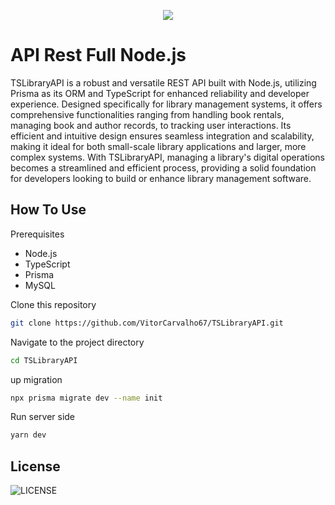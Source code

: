 <p align="center">
  <img src="https://github.com/VitorCarvalho67/TSLibraryAPI/assets/102667323/3fff808b-09af-41cb-825d-99cbd100cf8e" />
</p>

# API Rest Full Node.js

TSLibraryAPI is a robust and versatile REST API built with Node.js, utilizing Prisma as its ORM and TypeScript for enhanced reliability and developer experience. Designed specifically for library management systems, it offers comprehensive functionalities ranging from handling book rentals, managing book and author records, to tracking user interactions. Its efficient and intuitive design ensures seamless integration and scalability, making it ideal for both small-scale library applications and larger, more complex systems. With TSLibraryAPI, managing a library's digital operations becomes a streamlined and efficient process, providing a solid foundation for developers looking to build or enhance library management software.

## How To Use
Prerequisites
- Node.js
- TypeScript
- Prisma
- MySQL

Clone this repository
```bash
git clone https://github.com/VitorCarvalho67/TSLibraryAPI.git
```

Navigate to the project directory
```bash
cd TSLibraryAPI
```

up migration
```bash
npx prisma migrate dev --name init
```

Run server side
```bash
yarn dev
```

## License
![LICENSE](https://github.com/VitorCarvalho67/TSLibraryAPI/assets/102667323/a2a8b5d2-d067-4268-8f6c-9dc338dd2fb8)

